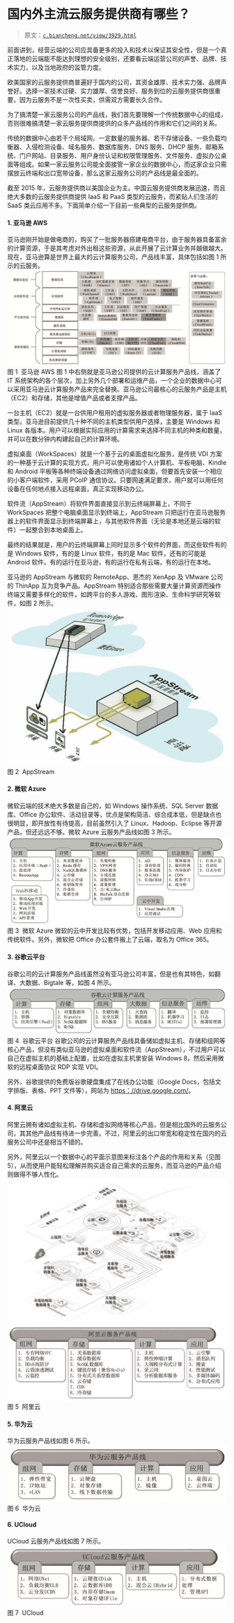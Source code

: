 # 国内外主流云服务提供商有哪些？

> 原文：[`c.biancheng.net/view/3929.html`](http://c.biancheng.net/view/3929.html)

前面讲到，经营云端的公司应具备更多的投入和技术以保证其安全性，但是一个真正落地的云端能不能达到理想的安全级别，还要看云端运营公司的声誉、品牌、技术实力，以及当地政府的监管力度。

欧美国家的云服务提供商普遍好于国内的公司，其资金雄厚、技术实力强、品牌声誉好。选择一家技术过硬、实力雄厚、信誉良好、服务到位的云服务提供商很重要，因为云服务不是一次性买卖，供需双方需要长久合作。

为了搞清楚一家云服务公司的产品线，我们首先要理解一个传统数据中心的组成，否则很难搞清楚一家云服务提供商提供的众多产品线的作用和它们之间的关系。

传统的数据中心由若干个局域网、一定数量的服务器、若干存储设备、一些负载均衡器、入侵检测设备、域名服务、数据库服务、DNS 服务、DHCP 服务、邮箱系统、门户网站、目录服务、用户身份认证和权限管理服务、文件服务、虚拟办公桌面等组成。如果一家云服务公司能全面接管一家企业的数据中心，而这家企业只需摆放云终端和出口宽带设备，那么这家云服务公司的产品线是最全面的。

截至 2015 年，云服务提供商以美国企业为主。中国云服务提供商发展迅速，而且绝大多数的云服务提供商提供 IaaS 和 PaaS 类型的云服务，而紧贴人们生活的 SaaS 类云应用不多。下面简单介绍一下目前一些典型的云服务提供商。

#### 1\. 亚马逊 AWS

亚马逊刚开始是做电商的，购买了一批服务器搭建电商平台，由于服务器具备富余的计算资源，于是其考虑对外出租这些资源，从此开展了云计算业务并越做越大。现在，亚马逊算是世界上最大的云计算服务公司，产品线丰富，具体包括如图 1 所示的云服务。![亚马逊 AWS](img/88bbfa06606b96a15f89452bfb34ae45.png)
图 1  亚马逊 AWS
图 1 中右侧就是亚马逊公司提供的云计算服务产品线，涵盖了 IT 系统架构的各个层次，加上另外几个部署和运维产品，一个企业的数据中心可以采用亚马逊云计算服务产品来完全替换。亚马逊公司最核心的云服务产品是主机（EC2）和存储，其他是增值产品或者支撑产品。

一台主机（EC2）就是一台供用户租用的虚拟服务器或者物理服务器，属于 IaaS 类型。亚马逊目前提供几十种不同的主机类型供用户选择，主要是 Windows 和 Linux 各版本。用户可以根据实际应用的计算需求来选择不同主机的种类和数量，并可以在数分钟内构建起自己的计算环境。

虚拟桌面（WorkSpaces）就是一个基于云的桌面虚拟化服务，是传统 VDI 方案的一种基于云计算的实现方式，用户可以使用诸如个人计算机、平板电脑、Kindle 和 Android 平板等各种终端设备通过网络访问虚拟桌面，但要首先安装一个相应的小客户端软件，采用 PCoIP 通信协议。只要网速满足要求，用户就可以用任何设备在任何地点接入远程桌面，真正实现移动办公。

软件流（AppStream）将软件界面直接显示到云终端屏幕上，不同于 WorkSpaces 把整个电脑桌面显示到终端上，AppStream 只把运行在亚马逊服务器上的软件界面显示到终端屏幕上，与其他软件界面（无论是本地还是云端的软件）一起整合到本地桌面上。

最终的结果就是，用户的云终端屏幕上同时显示多个软件的界面，而这些软件有的是 Windows 软件，有的是 Linux 软件，有的是 Mac 软件，还有的可能是 Android 软件。有的运行在亚马逊，有的运行在私有云端，有的运行在本地。

亚马逊的 AppStream 与微软的 RemoteApp、思杰的 XenApp 及 VMware 公司的 ThinApp 互为竞争产品。AppStream 特别适合那些需要大量计算资源而操作终端又需要多样化的软件，如跨平台的多人游戏、图形渲染、生命科学研究等软件，如图 2 所示。![AppStream](img/02137736ceab4a8f2da223f1ea603ae6.png)
图 2  AppStream

#### 2\. 微软 Azure

微软云端的技术绝大多数是自己的，如 Windows 操作系统、SQL Server 数据库、Office 办公软件、活动目录等，优点是架构简洁、综合成本低，但是缺点也很明显，即开放性有待提高，目前虽然引入了 Linux、Hadoop、Eclipse 等开源产品，但还远远不够。微软 Azure 云服务产品线如图 3 所示。![微软 Azure](img/9ec591b14f9e004ecd54f230ed56be30.png)
图 3  微软 Azure
微软的云中开发比较有优势，包括开发移动应用、Web 应用和传统软件。另外，微软把 Office 办公套件搬上了云端，取名为 Office 365。

#### 3\. 谷歌云平台

谷歌公司的云计算服务产品线虽然没有亚马逊公司丰富，但是也有其特色，如翻译、大数据、Bigtale 等，如图 4 所示。![谷歌云平台](img/d324545bd24af10e0ff33ecf48c1a14d.png)
图 4  谷歌云平台
谷歌公司的云计算服务产品线具备储如虚拟主机、存储和组网等核心产品，但没有类似亚马逊的虚拟桌面和软件流（AppStream），不过用户可以自己在虚拟主机的基础上配置，比如在虚拟主机里安装 Windows 8，然后采用微软的远程桌面协议 RDP 实现 VDI。

另外，谷歌提供的免费版谷歌硬盘集成了在线办公功能（Google Docs，包括文字排版、表格、PPT 文件等），网站为 [https：//drive.google.com/](https://drive.google.com/)。

#### 4\. 阿里云

阿里云拥有诸如虚拟主机、存储和虚拟网络等核心产品，但是相比国外的云服务公司，其其他产品线有待进一步完善。不过，阿里云的出口带宽和稳定性在国内的云服务公司中还是相当不错的。

另外，阿里云以一个数据中心的平面示意图来标注各个产品的作用和关系（见图 5），从而使用户能轻松理解并购买适合自己需求的云服务，而亚马逊的产品介绍则做得不够人性化。![阿里云](img/07fcf51755e2dc625da34d5cf7443cb9.png)
图 5  阿里云

#### 5\. 华为云

华为云服务产品线如图 6 所示。![华为云](img/577c596e30bd11ea43ffc408e255b026.png)
图 6  华为云

#### 6\. UCloud

UCloud 云服务产品线如图 7 所示。![UCloud](img/d517332cccd8ebb52ec90772477162db.png)
图 7  UCloud